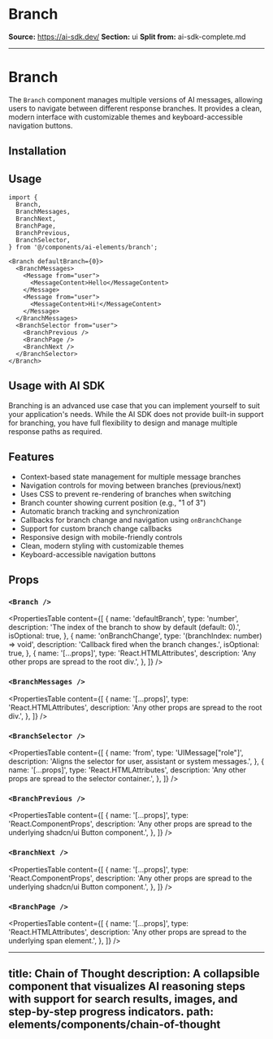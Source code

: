 # Branch

**Source:** https://ai-sdk.dev/
**Section:** ui
**Split from:** ai-sdk-complete.md

---

# Branch

The `Branch` component manages multiple versions of AI messages, allowing users to navigate between different response branches. It provides a clean, modern interface with customizable themes and keyboard-accessible navigation buttons.

<Preview path="branch" />

## Installation

<ElementsInstaller path="branch" />

## Usage

```tsx
import {
  Branch,
  BranchMessages,
  BranchNext,
  BranchPage,
  BranchPrevious,
  BranchSelector,
} from '@/components/ai-elements/branch';
```

```tsx
<Branch defaultBranch={0}>
  <BranchMessages>
    <Message from="user">
      <MessageContent>Hello</MessageContent>
    </Message>
    <Message from="user">
      <MessageContent>Hi!</MessageContent>
    </Message>
  </BranchMessages>
  <BranchSelector from="user">
    <BranchPrevious />
    <BranchPage />
    <BranchNext />
  </BranchSelector>
</Branch>
```

## Usage with AI SDK

<Note>
  Branching is an advanced use case that you can implement yourself to suit your
  application's needs. While the AI SDK does not provide built-in support for
  branching, you have full flexibility to design and manage multiple response
  paths as required.
</Note>

## Features

- Context-based state management for multiple message branches
- Navigation controls for moving between branches (previous/next)
- Uses CSS to prevent re-rendering of branches when switching
- Branch counter showing current position (e.g., "1 of 3")
- Automatic branch tracking and synchronization
- Callbacks for branch change and navigation using `onBranchChange`
- Support for custom branch change callbacks
- Responsive design with mobile-friendly controls
- Clean, modern styling with customizable themes
- Keyboard-accessible navigation buttons

## Props

### `<Branch />`

<PropertiesTable
  content={[
    {
      name: 'defaultBranch',
      type: 'number',
      description: 'The index of the branch to show by default (default: 0).',
      isOptional: true,
    },
    {
      name: 'onBranchChange',
      type: '(branchIndex: number) => void',
      description: 'Callback fired when the branch changes.',
      isOptional: true,
    },
    {
      name: '[...props]',
      type: 'React.HTMLAttributes<HTMLDivElement>',
      description: 'Any other props are spread to the root div.',
    },
  ]}
/>

### `<BranchMessages />`

<PropertiesTable
  content={[
    {
      name: '[...props]',
      type: 'React.HTMLAttributes<HTMLDivElement>',
      description: 'Any other props are spread to the root div.',
    },
  ]}
/>

### `<BranchSelector />`

<PropertiesTable
  content={[
    {
      name: 'from',
      type: 'UIMessage["role"]',
      description:
        'Aligns the selector for user, assistant or system messages.',
    },
    {
      name: '[...props]',
      type: 'React.HTMLAttributes<HTMLDivElement>',
      description: 'Any other props are spread to the selector container.',
    },
  ]}
/>

### `<BranchPrevious />`

<PropertiesTable
  content={[
    {
      name: '[...props]',
      type: 'React.ComponentProps<typeof Button>',
      description:
        'Any other props are spread to the underlying shadcn/ui Button component.',
    },
  ]}
/>

### `<BranchNext />`

<PropertiesTable
  content={[
    {
      name: '[...props]',
      type: 'React.ComponentProps<typeof Button>',
      description:
        'Any other props are spread to the underlying shadcn/ui Button component.',
    },
  ]}
/>

### `<BranchPage />`

<PropertiesTable
  content={[
    {
      name: '[...props]',
      type: 'React.HTMLAttributes<HTMLSpanElement>',
      description: 'Any other props are spread to the underlying span element.',
    },
  ]}
/>

---
title: Chain of Thought
description: A collapsible component that visualizes AI reasoning steps with support for search results, images, and step-by-step progress indicators.
path: elements/components/chain-of-thought
---
